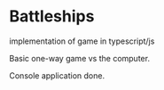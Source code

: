 # Battleships
implementation of game in typescript/js

Basic one-way game vs the computer.

Console application done.
